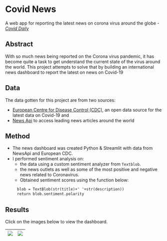 # Covid News
A web app for reporting the latest news on corona virus around the globe - [*Covid Daily*](https://secure-sierra-43846.herokuapp.com)

## Abstract

With so much news being reported on the Corona virus pandemic, it has become quite a task to get understand the current state of the virus around the world. This project attempts to solve that by building an international news dashboard to report the latest on news on Covid-19

## Data 
The data gotten for this project are from two sources:
- [European Centre for Disease Control (CDC)](https://opendata.ecdc.europa.eu/covid19/casedistribution/csv), an open data source for the latest data on Covid-19 and 
- [News Api](https://newsapi.org/) to access leading news articles around the world

## Method
- The news dashboard was created Python & Streamlit with data from NewsApi and European CDC.
- I performed sentiment analysis on:
  - the data using a custom sentiment analyzer from `Textblob`.
  - the news outlets as well as some of the most positive and negative news related to Coronavirus.
  - Obtained sentiment scores using the function below:
  ``` def textblob_sentiment(title,description):
    blob = TextBlob(str(title)+" "+str(description))
    return blob.sentiment.polarity
    ```
    
 ## Results 
 Click on the images below to view the dashboard.

| <a href="https://secure-sierra-43846.herokuapp.com"> <img src="images/covid-p1.png">| <a href="https://secure-sierra-43846.herokuapp.com"> <img src="images/cover-p2.jpg"> |
|---------------------------------------------------------------------------------|---------------------------------------------------------------------------------|
